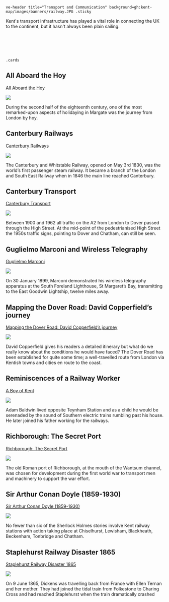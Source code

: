 `ve-header title="Transport and Communication" background=gh:kent-map/images/banners/railway.JPG .sticky`

Kent's transport infrastructure has played a vital role in connecting the UK to the continent, but it hasn't always been plain sailing.

# &nbsp; 
`.cards`

## All Aboard the Hoy

[All Aboard the Hoy](/18c/18c-all-aboard-the-hoy/)

![](https://iiif.juncture-digital.org/thumbnail?url=https://upload.wikimedia.org/wikipedia/commons/0/08/Charles_Catton_-_The_Margate_Hoy_-_B1977.14.11208_-_Yale_Center_for_British_Art.jpg)

During the second half of the eighteenth century, one of the most remarked-upon aspects of holidaying in Margate was the journey from London by hoy. 

## Canterbury Railways

[Canterbury Railways](/canterbury/20c-canterbury-railway/)

![](https://iiif.juncture-digital.org/thumbnail?url=https://upload.wikimedia.org/wikipedia/commons/b/b1/The_story_of_corn_and_the_westward_migration_%281916%29_%2814804315543%29.jpg)

The Canterbury and Whitstable Railway, opened on May 3rd 1830, was the world’s first passenger steam railway. It became a branch of the London and South East Railway when in 1846 the main line reached Canterbury.

## Canterbury Transport

[Canterbury Transport](/canterbury/20c-canterbury-transport/)

![](https://iiif.juncture-digital.org/thumbnail?url=https://upload.wikimedia.org/wikipedia/commons/a/a9/Canterbury_Coach_stn.JPG)

Between 1900 and 1962 all traffic on the A2 from London to Dover passed through the High Street. At the mid-point of the pedestrianised High Street the 1950s traffic signs, pointing to Dover and Chatham, can still be seen.

## Guglielmo Marconi and Wireless Telegraphy

[Guglielmo Marconi](/19c/19c-marconi-biography/)

![](https://iiif.juncture-digital.org/thumbnail?url=https://upload.wikimedia.org/wikipedia/commons/2/2a/1904-08-18_front_South_Foreland_lighthouse.jpg)

On 30 January 1899, Marconi demonstrated his wireless telegraphy apparatus at the South Foreland Lighthouse, St Margaret’s Bay, transmitting to the East Goodwin Lightship, twelve miles away.

## Mapping the Dover Road: David Copperfield’s journey

[Mapping the Dover Road: David Copperfield’s journey](/dickens/david-copperfield-dover-road/)

![](https://raw.githubusercontent.com/kent-map/images/main/thumbnails/dickens_Leather_and_dust.jpg)

David Copperfield gives his readers a detailed itinerary but what do we really know about the conditions he would have faced? The Dover Road has been established for quite some time; a well-travelled route from London via Kentish towns and cities en route to the coast.

## Reminiscences of a Railway Worker

[A Boy of Kent](/20c/20c-a-boy-of-kent/)

![](https://iiif.juncture-digital.org/thumbnail?url=https://upload.wikimedia.org/wikipedia/commons/0/0d/British_Railways_Mark_1_SK_25446_Interior.JPG)

Adam Baldwin lived opposite Teynham Station and as a child he would be serenaded by the sound of Southern electric trains rumbling past his house. He later joined his father working for the railways.

## Richborough: The Secret Port

[Richborough: The Secret Port](/20c/20c-richborough/)

![](https://raw.githubusercontent.com/kent-map/images/main/thumbnails/seascpae_Richborough_The_Secret_Port.jpg)

The old Roman port of Richborough, at the mouth of the Wantsum channel, was chosen for development during the first world war to transport men and machinery to support the war effort.

## Sir Arthur Conan Doyle (1859-1930)

[Sir Arthur Conan Doyle (1859-1930)](/19c/19c-conan-doyle/)

![](https://iiif.juncture-digital.org/thumbnail?url=https://upload.wikimedia.org/wikipedia/commons/a/a8/Portrait_of_Arthur_Conan_Doyle.jpg) 

No fewer than six of the Sherlock Holmes stories involve Kent railway stations with action taking place at Chiselhurst, Lewisham, Blackheath, Beckenham, Tonbridge and Chatham.

## Staplehurst Railway Disaster 1865

[Staplehurst Railway Disaster 1865](/dickens/dickens-staplehurst/)

![](https://raw.githubusercontent.com/kent-map/images/main/thumbnails/dickens_Dickens_and_the_Staplehurst_Rail_Crash.jpg)

On 9 June 1865, Dickens was travelling back from France with Ellen Ternan and her mother. They had joined the tidal train from Folkestone to Charing Cross and had reached Staplehurst when the train dramatically crashed


